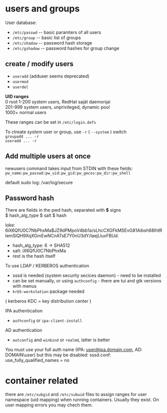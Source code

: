 # users and groups

User database:
* `/etc/passwd`  -- basic paramters of all users
* `/etc/group`  -- basic list of groups
* `/etc/shadow`  -- password hash storage
* `/etc/gshadow`  -- password hashes for group change

## create / modify users
* `useradd`  (adduser seems deprecated)
* `usermod`
* `userdel`

**UID ranges**  
0            root
1-200        system users, RedHat saját daemonjai  
201-999      system users, unprivileged, dynamic pool  
1000+        normal users  

These ranges can be set in `/etc/login.defs`

To ctreate *system* user or group, use `-r` ( `--system` ) switch  
`groupadd ... -r`  
`useradd ... -r`  

## Add multiple users at once
newusers command takes input from STDIN with these fields:  
`pw_name:pw_passwd:pw_uid:pw_gid:pw_gecos:pw_dir:pw_shell`

default sudo log: /var/log/secure

## Password hash

There are fields in the pwd hash, separated with **$** signs  
\$ hash_alg_type \$ salt \$ hash  

loke: $6$iX6QfU0C7NbPhxMa$JZ9dPMpoV4bb1a/sLhcCXGFkMSEvG81Aibsh68lhtRlemSlQH9XqXGmEwNCnATsE7Y0nU3dY/laejLluxFBUd. 
* hash_alg_type: 6   -> SHA512  
* salt: iX6QfU0C7NbPhxMa  
* rest is the hash itself  

To use LDAP / KERBEROS authentication
* sssd is needed (system security secices daemon) - need to be installed
* can be set manually, or using `authconfig` - there are tui and gtk versions with menus
* `krb5-workstation` package needed

( kerberos KDC = key distribution center )

IPA authentication
  * `authconfig` or `ipa-client-install`

AD authentication
  * `autconfig` and `winbind` or `realmd`, latter is better

You must use your full auth name (IPA: user@ipa.domain.com, AD: DOMAIN\user) but this may be disabled:
  sssd.conf:  use_fully_qualified_names = no

# container related

there are `/etc/subgid` and `/etc/subuid` files to assign ranges for user namespace (uid mapping) when running containers. Usually they exist. On user mapping errors you may chech them.